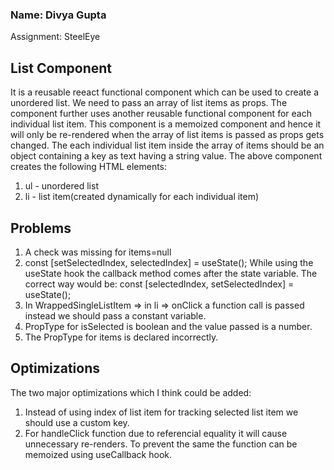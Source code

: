 ### Name: Divya Gupta
Assignment: SteelEye

## List Component
It is a reusable reeact functional component which can be used to create a unordered list.
We need to pass an array of list items as props. The component further uses another reusable functional component for each individual list item.
This component is a memoized component and hence it will only be re-rendered when the array of list items is passed as props gets changed.
The each individual list item inside the array of items should be an object containing a key as text having a string value.
The above component creates the following HTML elements:
1. ul - unordered list
2. li - list item(created dynamically for each individual item)

## Problems
1. A check was missing for items=null
2. const [setSelectedIndex, selectedIndex] = useState();
    While using the useState hook the callback method comes after the state variable.
    The correct way would be:
    const [selectedIndex, setSelectedIndex] = useState();
3. In WrappedSingleListItem => in li => onClick a function call is passed instead we should pass a constant variable.
4. PropType for isSelected is boolean and the value passed is a number.
5. The PropType for items is declared incorrectly.

## Optimizations
The two major optimizations which I think could be added:
1. Instead of using index of list item for tracking selected list item we should use a custom key.
2. For handleClick function due to referencial equality it will cause unnecessary re-renders. To prevent the same the function can be memoized using useCallback hook.
